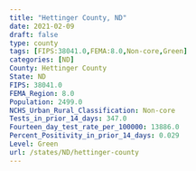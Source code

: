 ```yaml
---
title: "Hettinger County, ND"
date: 2021-02-09
draft: false
type: county
tags: [FIPS:38041.0,FEMA:8.0,Non-core,Green]
categories: [ND]
County: Hettinger County
State: ND
FIPS: 38041.0
FEMA_Region: 8.0
Population: 2499.0
NCHS_Urban_Rural_Classification: Non-core
Tests_in_prior_14_days: 347.0
Fourteen_day_test_rate_per_100000: 13886.0
Percent_Positivity_in_prior_14_days: 0.029
Level: Green
url: /states/ND/hettinger-county
---
```



